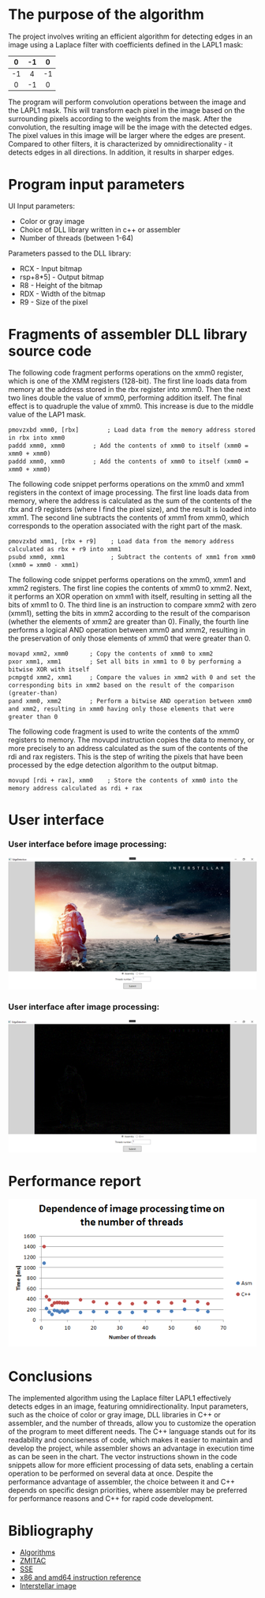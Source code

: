 # The purpose of the algorithm

The project involves writing an efficient algorithm for detecting edges in an image using a Laplace filter with coefficients defined in the LAPL1 mask:

| 0 | -1 | 0 |
| :-: | :-: | :-: |
| -1 | 4 | -1 |
| 0 | -1 | 0 |

The program will perform convolution operations between the image and the LAPL1 mask. This will transform each pixel in the image based on the surrounding 
pixels according to the weights from the mask.  After the convolution, the resulting image will be the image with the detected edges. The pixel values in 
this image will be larger where the edges are present. Compared to other filters, it is characterized by omnidirectionality - it detects edges in all directions. 
In addition, it results in sharper edges.

# Program input parameters
UI Input parameters:
- Color or gray image
- Choice of DLL library written in c++ or assembler
- Number of threads (between 1-64)

Parameters passed to the DLL library:
- RCX - Input bitmap
- rsp+8*5] - Output bitmap
- R8 - Height of the bitmap
- RDX - Width of the bitmap
- R9 - Size of the pixel

# Fragments of assembler DLL library source code
The following code fragment performs operations on the xmm0 register, which is one of the XMM registers (128-bit). The first line loads data from memory at the 
address stored in the rbx register into xmm0. Then the next two lines double the value of xmm0, performing addition itself. The final effect is to quadruple the 
value of xmm0. This increase is due to the middle value of the LAP1 mask.
```
pmovzxbd xmm0, [rbx] 		; Load data from the memory address stored in rbx into xmm0
paddd xmm0, xmm0		; Add the contents of xmm0 to itself (xmm0 = xmm0 + xmm0)
paddd xmm0, xmm0		; Add the contents of xmm0 to itself (xmm0 = xmm0 + xmm0)
```

The following code snippet performs operations on the xmm0 and xmm1 registers in the context of image processing. The first line loads data from memory, where the 
address is calculated as the sum of the contents of the rbx and r9 registers (where I find the pixel size), and the result is loaded into xmm1. The second line subtracts 
the contents of xmm1 from xmm0, which corresponds to the operation associated with the right part of the mask.
```
pmovzxbd xmm1, [rbx + r9]    ; Load data from the memory address calculated as rbx + r9 into xmm1
psubd xmm0, xmm1             ; Subtract the contents of xmm1 from xmm0 (xmm0 = xmm0 - xmm1)
```

The following code snippet performs operations on the xmm0, xmm1 and xmm2 registers. The first line copies the contents of xmm0 to xmm2. Next, it performs an XOR operation 
on xmm1 with itself, resulting in setting all the bits of xmm1 to 0. The third line is an instruction to compare xmm2 with zero (xmm1), setting the bits in xmm2 according 
to the result of the comparison (whether the elements of xmm2 are greater than 0). Finally, the fourth line performs a logical AND operation between xmm0 and xmm2, resulting 
in the preservation of only those elements of xmm0 that were greater than 0.
```
movapd xmm2, xmm0      ; Copy the contents of xmm0 to xmm2   	
pxor xmm1, xmm1        ; Set all bits in xmm1 to 0 by performing a bitwise XOR with itself
pcmpgtd xmm2, xmm1     ; Compare the values in xmm2 with 0 and set the corresponding bits in xmm2 based on the result of the comparison (greater-than)
pand xmm0, xmm2        ; Perform a bitwise AND operation between xmm0 and xmm2, resulting in xmm0 having only those elements that were greater than 0
```

The following code fragment is used to write the contents of the xmm0 registers to memory. The movupd instruction copies the data to memory, or more precisely to an address 
calculated as the sum of the contents of the rdi and rax registers. This is the step of writing the pixels that have been processed by the edge detection algorithm to the output bitmap.
```
movupd [rdi + rax], xmm0   	; Store the contents of xmm0 into the memory address calculated as rdi + rax
```

# User interface
### User interface before image processing:

![](https://github.com/KsaweryZietara/EdgeDetection/blob/main/Resources/UIBeforeProcessing.png)

### User interface after image processing:
![](https://github.com/KsaweryZietara/EdgeDetection/blob/main/Resources/UIAfterProcessing.png)

# Performance report
![](https://github.com/KsaweryZietara/EdgeDetection/blob/main/Resources/PerformanceReport.png)

# Conclusions
The implemented algorithm using the Laplace filter LAPL1 effectively detects edges in an image, featuring omnidirectionality. Input parameters, such as the choice of color or 
gray image, DLL libraries in C++ or assembler, and the number of threads, allow you to customize the operation of the program to meet different needs. The C++ language stands out 
for its readability and conciseness of code, which makes it easier to maintain and develop the project, while assembler shows an advantage in execution time as can be seen in the 
chart. The vector instructions shown in the code snippets allow for more efficient processing of data sets, enabling a certain operation to be performed on several data at once. 
Despite the performance advantage of assembler, the choice between it and C++ depends on specific design priorities, where assembler may be preferred for performance reasons and C++ 
for rapid code development.

# Bibliography
- [Algorithms](http://www.algorytm.org/przetwarzanie-obrazow/filtrowanie-obrazow.html)
- [ZMITAC](http://db.zmitac.aei.polsl.pl/PIA/PiA%20Ex.9.pdf)
- [SSE](https://www.songho.ca/misc/sse/sse.html)
- [x86 and amd64 instruction reference](https://www.felixcloutier.com/x86)
- [Interstellar image](https://images.squarespace-cdn.com/content/v1/5a78ab8490badee028bef0e9/1568935524292-TPSLMXHD9HE6PKN02YOG/Interstellar.jpg)
